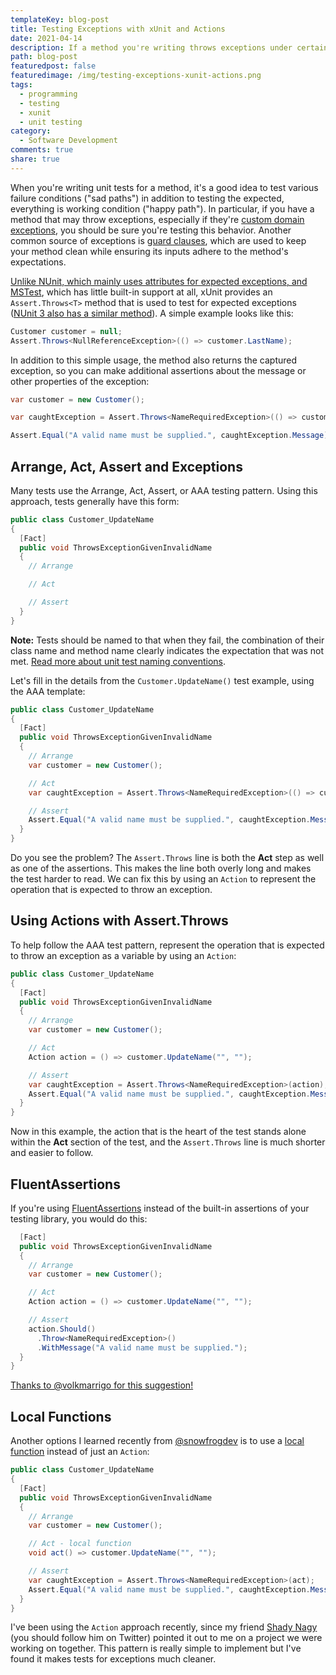 ```yaml
---
templateKey: blog-post
title: Testing Exceptions with xUnit and Actions
date: 2021-04-14
description: If a method you're writing throws exceptions under certain circumstances, such as through guard clauses or other expected conditions, be sure to write tests to verify this behavior. The xUnit test framework has great support for this, and using Actions helps make the tests cleaner.
path: blog-post
featuredpost: false
featuredimage: /img/testing-exceptions-xunit-actions.png
tags:
  - programming
  - testing
  - xunit
  - unit testing
category:
  - Software Development
comments: true
share: true
---
```


When you're writing unit tests for a method, it's a good idea to test various failure conditions ("sad paths") in addition to testing the expected, everything is working condition ("happy path"). In particular, if you have a method that may throw exceptions, especially if they're [custom domain exceptions](https://ardalis.com/prefer-custom-exceptions-to-framework-exceptions/), you should be sure you're testing this behavior. Another common source of exceptions is [guard clauses](https://deviq.com/design-patterns/guard-clause), which are used to keep your method clean while ensuring its inputs adhere to the method's expectations.

[Unlike NUnit, which mainly uses attributes for expected exceptions, and MSTest](https://xunit.net/docs/comparisons), which has little built-in support at all, xUnit provides an `Assert.Throws<T>` method that is used to test for expected exceptions ([NUnit 3 also has a similar method](https://docs.nunit.org/articles/nunit/writing-tests/assertions/classic-assertions/Assert.Throws.html)). A simple example looks like this:

```csharp
Customer customer = null;
Assert.Throws<NullReferenceException>(() => customer.LastName);
```

In addition to this simple usage, the method also returns the captured exception, so you can make additional assertions about the message or other properties of the exception:

```csharp
var customer = new Customer();

var caughtException = Assert.Throws<NameRequiredException>(() => customer.UpdateName("", ""));

Assert.Equal("A valid name must be supplied.", caughtException.Message);
```

## Arrange, Act, Assert and Exceptions

Many tests use the Arrange, Act, Assert, or AAA testing pattern. Using this approach, tests generally have this form:

```csharp
public class Customer_UpdateName
{
  [Fact]
  public void ThrowsExceptionGivenInvalidName
  {
    // Arrange

    // Act

    // Assert
  }
}
```

**Note:** Tests should be named to that when they fail, the combination of their class name and method name clearly indicates the expectation that was not met. [Read more about unit test naming conventions](https://ardalis.com/unit-test-naming-convention/).

Let's fill in the details from the `Customer.UpdateName()` test example, using the AAA template:

```csharp
public class Customer_UpdateName
{
  [Fact]
  public void ThrowsExceptionGivenInvalidName
  {
    // Arrange
    var customer = new Customer();

    // Act
    var caughtException = Assert.Throws<NameRequiredException>(() => customer.UpdateName("", ""));

    // Assert
    Assert.Equal("A valid name must be supplied.", caughtException.Message);
  }
}
```

Do you see the problem? The `Assert.Throws` line is both the **Act** step as well as one of the assertions. This makes the line both overly long and makes the test harder to read. We can fix this by using an `Action` to represent the operation that is expected to throw an exception.

## Using Actions with Assert.Throws

To help follow the AAA test pattern, represent the operation that is expected to throw an exception as a variable by using an `Action`:

```csharp
public class Customer_UpdateName
{
  [Fact]
  public void ThrowsExceptionGivenInvalidName
  {
    // Arrange
    var customer = new Customer();

    // Act
    Action action = () => customer.UpdateName("", "");

    // Assert
    var caughtException = Assert.Throws<NameRequiredException>(action);
    Assert.Equal("A valid name must be supplied.", caughtException.Message);
  }
}
```

Now in this example, the action that is the heart of the test stands alone within the **Act** section of the test, and the `Assert.Throws` line is much shorter and easier to follow.

## FluentAssertions

If you're using [FluentAssertions](https://fluentassertions.com/) instead of the built-in assertions of your testing library, you would do this:

```csharp
  [Fact]
  public void ThrowsExceptionGivenInvalidName
  {
    // Arrange
    var customer = new Customer();

    // Act
    Action action = () => customer.UpdateName("", "");

    // Assert
    action.Should()
      .Throw<NameRequiredException>()
      .WithMessage("A valid name must be supplied.");
  }
}
```

[Thanks to @volkmarrigo for this suggestion!](https://twitter.com/volkmarrigo/status/1382369414553669640)

## Local Functions

Another options I learned recently from [@snowfrogdev](https://twitter.com/snowfrogdev?lang=en) is to use a [local function](https://docs.microsoft.com/dotnet/csharp/programming-guide/classes-and-structs/local-functions) instead of just an `Action`:

```csharp
public class Customer_UpdateName
{
  [Fact]
  public void ThrowsExceptionGivenInvalidName
  {
    // Arrange
    var customer = new Customer();

    // Act - local function
    void act() => customer.UpdateName("", "");

    // Assert
    var caughtException = Assert.Throws<NameRequiredException>(act);
    Assert.Equal("A valid name must be supplied.", caughtException.Message);
  }
}
```

I've been using the `Action` approach recently, since my friend [Shady Nagy](https://twitter.com/ShadyNagy_) (you should follow him on Twitter) pointed it out to me on a project we were working on together. This pattern is really simple to implement but I've found it makes tests for exceptions much cleaner.

